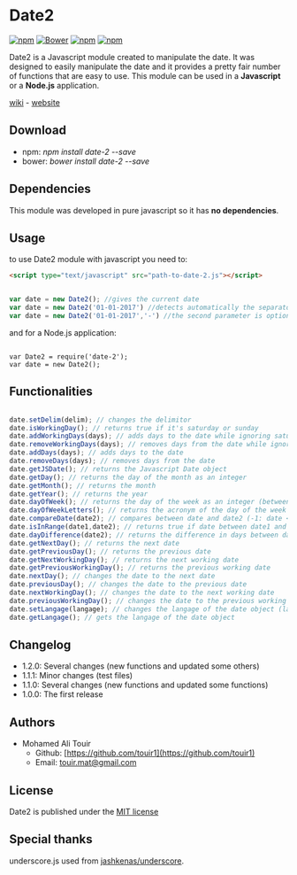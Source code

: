 # Date2 #

[![npm](https://img.shields.io/npm/v/date-2.svg?style=flat-square&maxAge=600)](https://www.npmjs.com/package/date-2) [![Bower](https://img.shields.io/bower/v/date-2.svg?style=flat-square&maxAge=600)](https://github.com/touir1/Date2) [![npm](https://img.shields.io/npm/dt/date-2.svg?style=flat-square&maxAge=600)](https://www.npmjs.com/package/date-2) [![npm](https://img.shields.io/npm/l/date-2.svg?style=flat-square)]()

Date2 is a Javascript module created to manipulate the date. It was designed to easily manipulate the date and it provides a pretty fair number of functions that are easy to use. This module can be used in a **Javascript** or a **Node.js** application.

[wiki](https://github.com/touir1/Date2/wiki) - [website](https://touir1.github.io/Date2/)

## Download ##

* npm: _npm install date-2 --save_
* bower: _bower install date-2 --save_

## Dependencies ##

This module was developed in pure javascript so it has **no dependencies**.

## Usage ##

to use Date2 module with javascript you need to:

```html
<script type="text/javascript" src="path-to-date-2.js"></script>
```

```javascript

var date = new Date2(); //gives the current date
var date = new Date2('01-01-2017') //detects automatically the separator and it uses DD MM YYYY as a format
var date = new Date2('01-01-2017','-') //the second parameter is optional, it specifies the separator used
```
and for a Node.js application:

```node

var Date2 = require('date-2');
var date = new Date2();
```

## Functionalities ##

```javascript

date.setDelim(delim); // changes the delimitor
date.isWorkingDay(); // returns true if it's saturday or sunday
date.addWorkingDays(days); // adds days to the date while ignoring saturday and sunday
date.removeWorkingDays(days); // removes days from the date while ignoring saturday and sunday
date.addDays(days); // adds days to the date
date.removeDays(days); // removes days from the date
date.getJSDate(); // returns the Javascript Date object
date.getDay(); // returns the day of the month as an integer
date.getMonth(); // returns the month
date.getYear(); // returns the year
date.dayOfWeek(); // returns the day of the week as an integer (between 0 and 6)
date.dayOfWeekLetters(); // returns the acronym of the day of the week
date.compareDate(date2); // compares between date and date2 (-1: date < date2, 1: date > date2, 0: date == date2)
date.isInRange(date1,date2); // returns true if date between date1 and date2 inclusive
date.dayDifference(date2); // returns the difference in days between date and date2
date.getNextDay(); // returns the next date
date.getPreviousDay(); // returns the previous date
date.getNextWorkingDay(); // returns the next working date
date.getPreviousWorkingDay(); // returns the previous working date
date.nextDay(); // changes the date to the next date
date.previousDay(); // changes the date to the previous date
date.nextWorkingDay(); // changes the date to the next working date
date.previousWorkingDay(); // changes the date to the previous working date
date.setLangage(langage); // changes the langage of the date object (langage: 'en' / 'fr' and is in english by default)
date.getLangage(); // gets the langage of the date object
```

## Changelog ##

* 1.2.0: Several changes (new functions and updated some others)
* 1.1.1: Minor changes (test files)
* 1.1.0: Several changes (new functions and updated some functions)
* 1.0.0: The first release

## Authors ##

* Mohamed Ali Touir
  * Github: [https://github.com/touir1](https://github.com/touir1)
  * Email: [touir.mat@gmail.com](touir.mat@gmail.com)

## License ##

Date2 is published under the [MIT license](http://www.opensource.org/licenses/mit-license)

## Special thanks ##

underscore.js used from [jashkenas/underscore](https://github.com/jashkenas/underscore).
